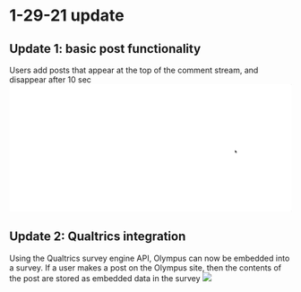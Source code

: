 # 1-29-21 update

## Update 1: basic post functionality
Users add posts that appear at the top of the comment stream, and disappear after 10 sec
<img src="../olympus_static/adding_posts.gif"> </img>

## Update 2: Qualtrics integration
Using the Qualtrics survey engine API, Olympus can now be embedded into a survey. If a user makes a post on the Olympus site, then the contents of the post are stored as embedded data in the survey
<img src="../olympus_static/qualtrics_demo.gif"> </img>
